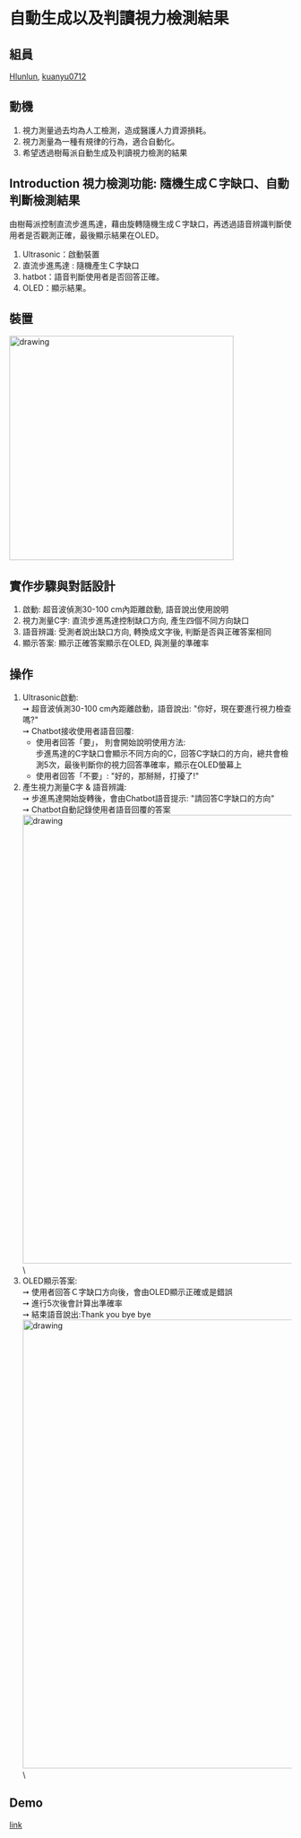 # 自動生成以及判讀視力檢測結果

## 組員
[Hlunlun](https://github.com/Hlunlun), [kuanyu0712](https://github.com/kuanyu0712)

## 動機
1. 視力測量過去均為人工檢測，造成醫護人力資源損耗。
2. 視力測量為一種有規律的行為，適合自動化。
3. 希望透過樹莓派自動生成及判讀視力檢測的結果

## Introduction 視力檢測功能: **隨機生成Ｃ字缺口、自動判斷檢測結果**
由樹莓派控制直流步進馬達，藉由旋轉隨機生成Ｃ字缺口，再透過語音辨識判斷使用者是否觀測正確，最後顯示結果在OLED。
1. Ultrasonic：啟動裝置
2. 直流步進馬達 : 隨機產生Ｃ字缺口
3. hatbot：語音判斷使用者是否回答正確。
4. OLED：顯示結果。

## 裝置
<img src="https://github.com/Hlunlun/Raspberrypi-Project/assets/92961617/4c723786-e455-4e37-9d9e-6aedfebb225c" alt="drawing" width="400"/>

## 實作步驟與對話設計
1. 啟動: 超音波偵測30-100 cm內距離啟動, 語音說出使用說明
2. 視力測量C字: 直流步進馬達控制缺口方向, 產生四個不同方向缺口
3. 語音辨識: 受測者說出缺口方向, 轉換成文字後, 判斷是否與正確答案相同
4. 顯示答案: 顯示正確答案顯示在OLED, 與測量的準確率

## 操作
1. Ultrasonic啟動:\
   ➙ 超音波偵測30-100 cm內距離啟動，語音說出: "你好，現在要進行視力檢查嗎?"\
   ➙ Chatbot接收使用者語音回覆:
      - 使用者回答「要」， 則會開始說明使用方法:\
        步進馬達的C字缺口會顯示不同方向的C，回答C字缺口的方向，總共會檢測5次，最後判斷你的視力回答準確率，顯示在OLED螢幕上
      - 使用者回答「不要」:	 "好的，那掰掰，打擾了!"
2. 產生視力測量C字 & 語音辨識:\
   ➙ 步進馬達開始旋轉後，會由Chatbot語音提示: "請回答C字缺口的方向"\
   ➙ Chatbot自動記錄使用者語音回覆的答案\
   <img src="https://github.com/Hlunlun/Raspberrypi-Project/assets/92961617/b8aa2e76-2f9a-4c5b-b948-7152a0b58cbf" alt="drawing" width="800"/>\
3. OLED顯示答案:\
   ➙ 使用者回答Ｃ字缺口方向後，會由OLED顯示正確或是錯誤\
   ➙ 進行5次後會計算出準確率\
   ➙ 結束語音說出:Thank you bye bye\
   <img src="https://github.com/Hlunlun/Raspberrypi-Project/assets/92961617/09352d8d-420b-4107-acb3-1291fcd81c44" alt="drawing" width="800"/>\

## Demo 
[link](https://drive.google.com/file/d/1k_Bw0O-vlbsRKo22TdIk8HiPuiUqi3yV/view)
